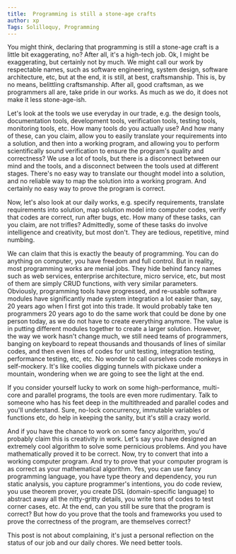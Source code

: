 ```yaml
---
title:  Programming is still a stone-age crafts
author: xp
Tags: Solilloquy, Programming
---
```

You might think, declaring that programming is still a stone-age craft is a little bit exaggerating, no? After all, it's a high-tech job. Ok, I might be exaggerating, but certainly not by much. We might call our work by respectable names, such as software engineering, system design, software architecture, etc, but at the end, it is still, at best, craftsmanship. This is, by no means, belittling craftsmanship. After all, good craftsman, as we programmers all are, take pride in our works. As much as we do, it does not make it less stone-age-ish.

Let's look at the tools we use everyday in our trade, e.g. the design tools, documentation tools, development tools, verification tools, testing tools, monitoring tools, etc. How many tools do you actually use? And how many of these, can you claim, allow you to easily translate your requirements into a solution, and then into a working program, and allowing you to perform scientifically sound verification to ensure the program's quality and correctness? We use a lot of tools, but there is a disconnect between our mind and the tools, and a disconnect between the tools used at different stages. There's no easy way to translate our thought model into a solution, and no reliable way to map the solution into a working program. And certainly no easy way to prove the program is correct.

Now, let's also look at our daily works, e.g. specify requirements, translate requirements into solution, map solution model into computer codes, verify that codes are correct, run after bugs, etc. How many of these tasks, can you claim, are not trifles? Admittedly, some of these tasks do involve intelligence and creativity, but most don't. They are tedious, repetitive, mind numbing.

We can claim that this is exactly the beauty of programming. You can do anything on computer, you have freedom and full control. But in reality, most programming works are menial jobs. They hide behind fancy names such as web services, enterprise architecture, micro service, etc, but most of them are simply CRUD functions, with very similar parameters. Obviously, programming tools have progressed, and re-usable software modules have significantly made system integration a lot easier than, say, 20 years ago when I first got into this trade. It would probably take ten programmers 20 years ago to do the same work that could be done by one person today, as we do not have to create everything anymore. The value is in putting different modules together to create a larger solution. However, the way we work hasn't change much, we still need teams of programmers, banging on keyboard to repeat thousands and thousands of lines of similar codes, and then even lines of codes for unit testing, integration testing, performance testing, etc, etc. No wonder to call ourselves code monkeys in self-mockery. It's like coolies digging tunnels with pickaxe under a mountain, wondering when we are going to see the light at the end.

If you consider yourself lucky to work on some high-performance, multi-core and parallel programs, the tools are even more rudimentary. Talk to someone who has his feet deep in the multithreaded and parallel codes and you'll understand. Sure, no-lock concurrency, immutable variables or functions etc, do help in keeping the sanity, but it's still a crazy world.

And if you have the chance to work on some fancy algorithm, you'd probably claim this is creativity in work. Let's say you have designed an extremely cool algorithm to solve some pernicious problems. And you have mathematically proved it to be correct. Now, try to convert that into a working computer program. And try to prove that your computer program is as correct as your mathematical algorithm. Yes, you can use fancy programming language, you have type theory and dependency, you run static analysis, you capture programmer's intentions, you do code review, you use theorem prover, you create DSL (domain-specific language) to abstract away all the nitty-gritty details, you write tons of codes to test corner cases, etc. At the end, can you still be sure that the program is correct? But how do you prove that the tools and frameworks you used to prove the correctness of the program, are themselves correct?

This post is not about complaining, it's just a personal reflection on the status of our job and our daily chores. We need better tools.

